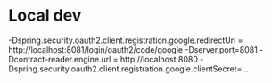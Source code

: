 # Local dev

-Dspring.security.oauth2.client.registration.google.redirectUri = http://localhost:8081/login/oauth2/code/google
-Dserver.port=8081
-Dcontract-reader.engine.url = http://localhost:8080
-Dspring.security.oauth2.client.registration.google.clientSecret=...